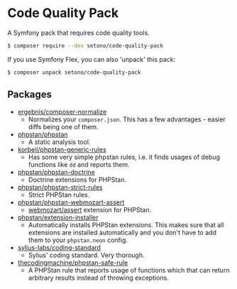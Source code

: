 # Code Quality Pack
A Symfony pack that requires code quality tools.

```bash
$ composer require --dev setono/code-quality-pack
```

If you use Symfony Flex, you can also 'unpack' this pack:

```bash
$ composer unpack setono/code-quality-pack
```

## Packages

* [ergebnis/composer-normalize](https://github.com/ergebnis/composer-normalize)
    * Normalizes your `composer.json`. This has a few advantages - easier diffs  being one of them.
* [phpstan/phpstan](https://github.com/phpstan/phpstan)
    * A static analysis tool.
* [korbeil/phpstan-generic-rules](https://github.com/Korbeil/phpstan-generic-rules)
    * Has some very simple phpstan rules, i.e. it finds usages of debug functions like `dd` and reports them.
* [phpstan/phpstan-doctrine](https://github.com/phpstan/phpstan-doctrine)
    * Doctrine extensions for PHPStan.
* [phpstan/phpstan-strict-rules](https://github.com/phpstan/phpstan-strict-rules)
    * Strict PHPStan rules.
* [phpstan/phpstan-webmozart-assert](https://github.com/phpstan/phpstan-webmozart-assert)
    * [webmozart/assert](https://github.com/webmozart/assert) extension for PHPStan.
* [phpstan/extension-installer](https://github.com/phpstan/extension-installer)
    * Automatically installs PHPStan extensions. This makes sure that all extensions are installed automatically and you
    don't have to add them to your `phpstan.neon` config.
* [sylius-labs/coding-standard](https://github.com/SyliusLabs/CodingStandard)
    * Sylius' coding standard. Very thorough.
* [thecodingmachine/phpstan-safe-rule](https://github.com/thecodingmachine/phpstan-safe-rule)
    * A PHPStan rule that reports usage of functions which that can return arbitrary results instead of throwing exceptions.